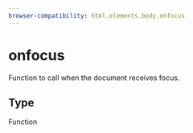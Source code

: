 ```yaml
---
browser-compatibility: html.elements.body.onfocus
---
```


# onfocus

Function to call when the document receives focus.

## Type

Function
